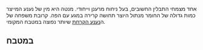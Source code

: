 אחד מצמחי התבלין החשובים, בעל ניחוח מרענן וייחודי. מנטה היא מין של נענע המייצר כמות גדולה של החומר מנתול היוצר תחושה קרירה במגע עם הפה. קרובת משפחה של ה[נענע הקרחת](spearmint) שיותר נפוצה במטבח המקומי.

## במטבח

